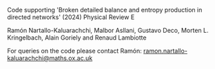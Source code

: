 Code supporting 'Broken detailed balance and entropy production in directed networks'
(2024) Physical Review E

Ramón Nartallo-Kaluarachchi, Malbor Asllani, Gustavo Deco, Morten L. Kringelbach, Alain Goriely and Renaud Lambiotte

For queries on the code please contact Ramón: ramon.nartallo-kaluarachchi@maths.ox.ac.uk

